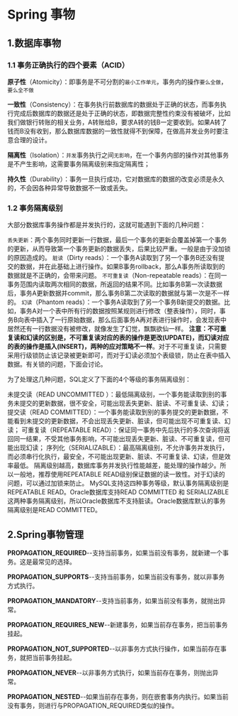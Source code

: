 # Spring 事物

## 1.数据库事物

### 1.1 事务正确执行的四个要素（ACID）

**原子性**（Atomicity）：即事务是不可分割的`最小工作单元`，事务内的操作`要么全做`，`要么全不做`

**一致性**（Consistency）：在事务执行前数据库的数据处于正确的状态，而事务执行完成后数据库的数据还是处于正确的状态，即数据完整性约束没有被破坏，比如我们做银行转账的相关业务，A转账给B，要求A转的钱B一定要收到。如果A转了钱而B没有收到，那么数据库数据的一致性就得不到保障，在做高并发业务时要注意合理的设计。

**隔离性**（Isolation）：`并发`事务执行之间`无影响`，在一个事务内部的操作对其他事务是不产生影响，这需要事务隔离级别来指定隔离性；

**持久性**（Durability）：事务一旦执行成功，它对数据库的数据的改变必须是永久的，不会因各种异常导致数据不一致或丢失。

### 1.2 事务隔离级别

大部分数据库事务操作都是并发执行的，这就可能遇到下面的几种问题：

`丢失更新`：两个事务同时更新一行数据，最后一个事务的更新会覆盖掉第一个事务的更新，从而导致第一个事务更新的数据丢失，后果比较严重。一般是由于没加锁的原因造成的。
`脏读`（Dirty reads）：一个事务A读取到了另一个事务B还没有提交的数据，并在此基础上进行操作。如果B事务rollback，那么A事务所读取到的数据就是不正确的，会带来问题。
`不可重复读`（Non-repeatable reads）：在同一事务范围内读取两次相同的数据，所返回的结果不同。比如事务B第一次读数据后，事务A更新数据并commit，那么事务B第二次读取的数据就与第一次是不一样的。
`幻读`（Phantom reads）：一个事务A读取到了另一个事务B新提交的数据。比如，事务A对一个表中所有行的数据按照某规则进行修改（整表操作），同时，事务B向表中插入了一行原始数据，那么后面事务A再对表进行操作时，会发现表中居然还有一行数据没有被修改，就像发生了幻觉，飘飘欲仙一样。
**注意：不可重复读和幻读的区别是，不可重复读对应的表的操作是更改(UPDATE)，而幻读对应的表的操作是插入(INSERT)，两种的应对策略不一样**。对于不可重复读，只需要采用行级锁防止该记录被更新即可，而对于幻读必须加个表级锁，防止在表中插入数据。有关锁的问题，下面会讨论。

为了处理这几种问题，SQL定义了下面的4个等级的事务隔离级别：

未提交读（READ UNCOMMITTED ）：最低隔离级别，一个事务能读取到别的事务未提交的更新数据，很不安全，可能出现丢失更新、脏读、不可重复读、幻读；
提交读（READ COMMITTED）：一个事务能读取到别的事务提交的更新数据，不能看到未提交的更新数据，不会出现丢失更新、脏读，但可能出现不可重复读、幻读；
可重复读（REPEATABLE READ）：保证同一事务中先后执行的多次查询将返回同一结果，不受其他事务影响，不可能出现丢失更新、脏读、不可重复读，但可能出现幻读；
序列化（SERIALIZABLE）：最高隔离级别，不允许事务并发执行，而必须串行化执行，最安全，不可能出现更新、脏读、不可重复读、幻读，但是效率最低。
隔离级别越高，数据库事务并发执行性能越差，能处理的操作越少。所以一般地，推荐使用REPEATABLE READ级别保证数据的读一致性。对于幻读的问题，可以通过加锁来防止。
MySQL支持这四种事务等级，默认事务隔离级别是REPEATABLE READ。Oracle数据库支持READ COMMITTED 和 SERIALIZABLE这两种事务隔离级别，所以Oracle数据库不支持脏读。Oracle数据库默认的事务隔离级别是READ COMMITTED。



## 2.Spring事物管理

**PROPAGATION_REQUIRED**--支持当前事务，如果当前没有事务，就新建一个事务。这是最常见的选择。

**PROPAGATION_SUPPORTS**--支持当前事务，如果当前没有事务，就以非事务方式执行。

**PROPAGATION_MANDATORY**--支持当前事务，如果当前没有事务，就抛出异常。

**PROPAGATION_REQUIRES_NEW**--新建事务，如果当前存在事务，把当前事务挂起。

**PROPAGATION_NOT_SUPPORTED**--以非事务方式执行操作，如果当前存在事务，就把当前事务挂起。

**PROPAGATION_NEVER**--以非事务方式执行，如果当前存在事务，则抛出异常。

**PROPAGATION_NESTED**--如果当前存在事务，则在嵌套事务内执行。如果当前没有事务，则进行与PROPAGATION_REQUIRED类似的操作。